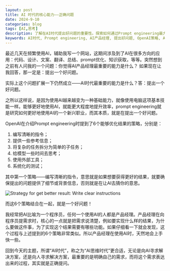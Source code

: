 ```yaml
---
layout: post
title: AI 时代的核心能力——正确问题
date: 2024-9-10
categories: blog
tags: [AI,思考]
description: 了解在AI时代提出好问题的重要性。探索如何通过Prompt engineering最大化AI效果，这一技能与产品经理的角色如出一辙，并学习OpenAI提出的六个优化AI输出的关键策略。
keywords: AI时代, Prompt engineering, AI产品经理, 提出好问题, OpenAI策略, AI应用, AI思维, 编写清晰指令, AI辅助开发
---
```



最近几天在频繁使用AI，辅助我写一个网站，这期间涉及到了AI在很多方向的应用：代码、设计、文案、翻译、总结、prompt优化、知识获取，等等。突然想到之前有人问我的一个问题：你觉得AI产品经理最重要的能力是什么？ 如果现在让我回答，那一定是：提出一个好问题。

实际上这个问题扩展一下仍然成立——AI时代最重要的能力是什么？答：提出一个好问题。

之所以这样说，是因为使用AI越来越变为一种基础能力，就像使用电脑这项基本技能一样。能够更好地使用AI，就能更大程度地提升效率，prompt engineering就是研究如何更好地使用AI的一个新兴职业，而其本质，就是在提出一个好问题。

OpenAI在介绍Prompt engineering时提到了6个能够优化结果的策略，分别是：

1. 编写清晰的指令；
2. 提供一些参考信息；
3. 将复杂的任务拆分为简单的子任务；
4. 给模型一些时间去思考；
5. 使用外部工具；
6. 系统化的测试；

其中第一个策略——编写清晰的指令，意思就是如果想要获得更好的结果，就要确保提出的问题提供了细节或背景信息，否则就是在让AI去猜你的意思。

![[Strategy for get better result: Write clear instructions](https://platform.openai.com/docs/guides/prompt-engineering/strategy-write-clear-instructions)](https://github.com/user-attachments/assets/2e169df4-4273-47bc-838f-ca12dd253127)


而这6个策略结合在一起，就是一个好问题！

我经常把AI比喻为一个程序员，任何一个使用AI的人都是产品经理。产品经理在向程序员提需求时，核心的一点就是把需求说清楚，例如要实现什么样的结果，为什么要做这件事，为了实现这个结果需要有哪些功能。如果仔细看一下就会发现，这个过程与上述提到的6个策略非常类似。所以产品经理在使用AI时，天然地会上手快一些。

回到今天的主题，所谓“AI时代”，称之为“AI思维时代”更合适，无论是向AI寻求解决方案，还是向人寻求解决方案，最重要的是明确自己的需求，而将这个需求表达出来的过程，其实就是正确提问。

